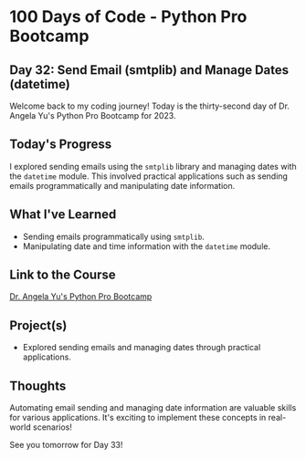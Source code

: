 # 100 Days of Code - Python Pro Bootcamp
## Day 32: Send Email (smtplib) and Manage Dates (datetime)

Welcome back to my coding journey! Today is the thirty-second day of Dr. Angela Yu's Python Pro Bootcamp for 2023.

## Today's Progress
I explored sending emails using the `smtplib` library and managing dates with the `datetime` module. This involved practical applications such as sending emails programmatically and manipulating date information.

## What I've Learned
- Sending emails programmatically using `smtplib`.
- Manipulating date and time information with the `datetime` module.

## Link to the Course
[Dr. Angela Yu's Python Pro Bootcamp](https://www.udemy.com/course/100-days-of-code/)

## Project(s)
- Explored sending emails and managing dates through practical applications.

## Thoughts
Automating email sending and managing date information are valuable skills for various applications. It's exciting to implement these concepts in real-world scenarios!

See you tomorrow for Day 33!
